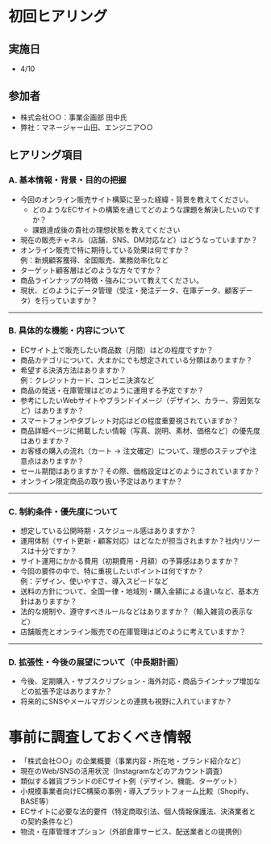 # 初回ヒアリング

## 実施日
 - 4/10
## 参加者
 - 株式会社○○：事業企画部 田中氏
 - 弊社：マネージャー山田、エンジニア○○

## ヒアリング項目

### A. 基本情報・背景・目的の把握

- 今回のオンライン販売サイト構築に至った経緯・背景を教えてください。
  - どのようなECサイトの構築を通じてどのような課題を解決したいのですか？
  - 課題達成後の貴社の理想状態を教えてください
- 現在の販売チャネル（店舗、SNS、DM対応など）はどうなっていますか？
- オンライン販売で特に期待している効果は何ですか？  
  例：新規顧客獲得、全国販売、業務効率化など
- ターゲット顧客層はどのような方々ですか？
- 商品ラインナップの特徴・強みについて教えてください。
- 現状、どのようにデータ管理（受注・発注データ、在庫データ、顧客データ）を行っていますか？

---

### B. 具体的な機能・内容について

- ECサイト上で販売したい商品数（月間）はどの程度ですか？
- 商品カテゴリについて、大まかにでも想定されている分類はありますか？
- 希望する決済方法はありますか？  
  例：クレジットカード、コンビニ決済など
- 商品の発送・在庫管理はどのように運用する予定ですか？
- 参考にしたいWebサイトやブランドイメージ（デザイン、カラー、雰囲気など）はありますか？
- スマートフォンやタブレット対応はどの程度重要視されていますか？
- 商品詳細ページに掲載したい情報（写真、説明、素材、価格など）の優先度はありますか？
- お客様の購入の流れ（カート → 注文確定）について、理想のステップや注意点はありますか？
- セール期間はありますか？その際、価格設定はどのようにされていますか？
- オンライン限定商品の取り扱い予定はありますか？

---

### C. 制約条件・優先度について

- 想定している公開時期・スケジュール感はありますか？
- 運用体制（サイト更新・顧客対応）はどなたが担当されますか？社内リソースは十分ですか？
- サイト運用にかかる費用（初期費用・月額）の予算感はありますか？
- 今回の要件の中で、特に重視したいポイントは何ですか？  
  例：デザイン、使いやすさ、導入スピードなど
- 送料の方針について、全国一律・地域別・購入金額による違いなど、基本方針はありますか？
- 法的な規制や、遵守すべきルールなどはありますか？（輸入雑貨の表示など）
- 店舗販売とオンライン販売での在庫管理はどのように考えていますか？

---

### D. 拡張性・今後の展望について（中長期計画）

- 今後、定期購入・サブスクリプション・海外対応・商品ラインナップ増加などの拡張予定はありますか？
- 将来的にSNSやメールマガジンとの連携も視野に入れていますか？

# 事前に調査しておくべき情報

- 「株式会社○○」の企業概要（事業内容・所在地・ブランド紹介など）
- 現在のWeb/SNSの活用状況（Instagramなどのアカウント調査）
- 類似する雑貨ブランドのECサイト例（デザイン、機能、ターゲット）
- 小規模事業者向けEC構築の事例・導入プラットフォーム比較（Shopify、BASE等）
- ECサイトに必要な法的要件（特定商取引法、個人情報保護法、決済業者との契約条件など）
- 物流・在庫管理オプション（外部倉庫サービス、配送業者との提携例）
